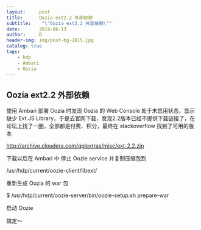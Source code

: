 ```yaml
---
layout:     post
title:      Oozia ext2.2 外部依赖
subtitle:    "\"Oozia ext2.2 外部依赖\""
date:       2019-06-13
author:     D
header-img: img/post-bg-2015.jpg
catalog: true
tags:
    - hdp
    - Ambari
    - Oozia
---
```


## Oozia ext2.2 外部依赖

使用 Ambari 部署 Oozia 时发现 Oozia 的 Web Console 处于未启用状态，显示缺少 Ext JS Library，于是去官网下载，发现2.2版本已经不提供下载链接了，在论坛上找了一圈，全部都是付费、积分，最终在 stackoverflow 找到了可用的版本

http://archive.cloudera.com/gplextras/misc/ext-2.2.zip

下载以后在 Ambari 中 停止 Oozie service 并复制压缩包到

/usr/hdp/current/oozie-client/libext/

重新生成 Oozia 的 war 包

$ /usr/hdp/current/oozie-server/bin/oozie-setup.sh prepare-war

启动 Oozie

搞定～